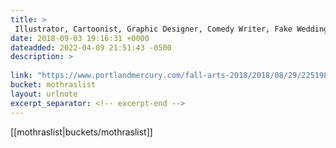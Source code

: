 ```yaml
---
title: > 
 Illustrator, Cartoonist, Graphic Designer, Comedy Writer, Fake Wedding Facilitator Jenny Vu - Fall Arts 2018 - Portland Mercury
date: 2018-09-03 19:16:31 +0000
dateadded: 2022-04-09 21:51:43 -0500
description: > 
 
link: "https://www.portlandmercury.com/fall-arts-2018/2018/08/29/22519800/illustrator-cartoonist-graphic-designer-comedy-writer-fake-wedding-facilitator-jenny-vu"
bucket: mothraslist
layout: urlnote
excerpt_separator: <!-- excerpt-end -->
--- 
```

 <!-- excerpt-end -->[[mothraslist|buckets/mothraslist]]
